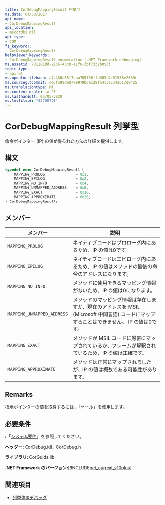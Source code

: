 ```yaml
---
title: CorDebugMappingResult 列挙型
ms.date: 03/30/2017
api_name:
- CorDebugMappingResult
api_location:
- mscordbi.dll
api_type:
- COM
f1_keywords:
- CorDebugMappingResult
helpviewer_keywords:
- CorDebugMappingResult enumeration [.NET Framework debugging]
ms.assetid: 701281dd-2936-45c8-a1f0-3bf7332b093b
topic_type:
- apiref
ms.openlocfilehash: a7a450e85f7eaa765766ffa985d7c01538e2669c
ms.sourcegitcommit: de7f589de07a9979b6ac28f54c3e534a617d9425
ms.translationtype: MT
ms.contentlocale: ja-JP
ms.lasthandoff: 05/05/2020
ms.locfileid: "82795795"
---
```

# <a name="cordebugmappingresult-enumeration"></a>CorDebugMappingResult 列挙型
命令ポインター (IP) の値が得られた方法の詳細を提供します。  
  
## <a name="syntax"></a>構文  
  
```cpp  
typedef enum CorDebugMappingResult {  
    MAPPING_PROLOG              = 0x1,  
    MAPPING_EPILOG              = 0x2,  
    MAPPING_NO_INFO             = 0x4,  
    MAPPING_UNMAPPED_ADDRESS    = 0x8,  
    MAPPING_EXACT               = 0x10,  
    MAPPING_APPROXIMATE         = 0x20,  
} CorDebugMappingResult;  
```  
  
## <a name="members"></a>メンバー  
  
|メンバー|説明|  
|------------|-----------------|  
|`MAPPING_PROLOG`|ネイティブコードはプロローグ内にあるため、IP の値は0です。|  
|`MAPPING_EPILOG`|ネイティブコードはエピローグ内にあるため、IP の値はメソッドの最後の命令のアドレスになります。|  
|`MAPPING_NO_INFO`|メソッドに使用できるマッピング情報がないため、IP の値は0になります。|  
|`MAPPING_UNMAPPED_ADDRESS`|メソッドのマッピング情報は存在しますが、現在のアドレスを MSIL (Microsoft 中間言語) コードにマップすることはできません。 IP の値は0です。|  
|`MAPPING_EXACT`|メソッドが MSIL コードに厳密にマップされているか、フレームが解釈されているため、IP の値は正確です。|  
|`MAPPING_APPROXIMATE`|メソッドは正常にマップされましたが、IP の値は概数である可能性があります。|  
  
## <a name="remarks"></a>Remarks  
 指示ポインターの値を取得するには、「ツール」を[使用します](icordebugilframe-getip-method.md)。  
  
## <a name="requirements"></a>必要条件  
 **:**「[システム要件](../../get-started/system-requirements.md)」を参照してください。  
  
 **ヘッダー:** CorDebug.idl、CorDebug.h  
  
 **ライブラリ:** CorGuids.lib  
  
 **.NET Framework のバージョン:**[!INCLUDE[net_current_v10plus](../../../../includes/net-current-v10plus-md.md)]  
  
## <a name="see-also"></a>関連項目

- [列挙体のデバッグ](debugging-enumerations.md)
